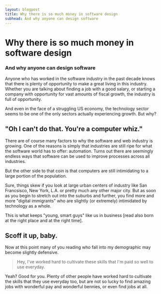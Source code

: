 ```yaml
---
layout: blogpost
title: Why there is so much money in software design
subhead: And why anyone can design software
---
```


# Why there is so much money in software design
### And why anyone can design software

Anyone who has worked in the software industry in the past decade knows that there is plenty of opportunity to make a great living in this industry. Whether you are talking about finding a job with a good salary, or starting a company with opportunity for vast amounts of fiscal growth, the industry is full of opportunity.

And even in the face of a struggling US economy, the technology sector seems to be one of the only sectors actually experiencing growth. But why?

## "Oh I can't do that. You're a computer whiz."

There are of course many factors to why the software and web industry is growing. One of the reasons is simply that industries are still ripe for what the software world has to offer: automation. Turns out there are seemingly endless ways that software can be used to improve processes across all industries.

But the other side to that coin is that computers are still intimidating to a large portion of the population.

Sure, things skew if you look at large urban centers of industry like San Francsisco, New York, L.A. or pretty much any other major city. But as soon as you begin to stretch out into the suburbs and further, you find more and more "digital immigrants" who are slightly (or extremely) intimidated by technology as a whole.

This is what keeps "young, smart guys" like us in business [read also born at the right place and at the right time].

## Scoff it up, baby.

Now at this point many of you reading who fall into my demographic may become slightly defensive.

> Hey, I've worked hard to cultivate these skills that I'm paid so well to use everyday.

Yeah? Good for you. Plenty of other people have worked hard to cultivate the skills that they use everyday too, but are not so lucky to find amazing jobs with wonderful pay and wonderful bennies, or even find jobs at all.